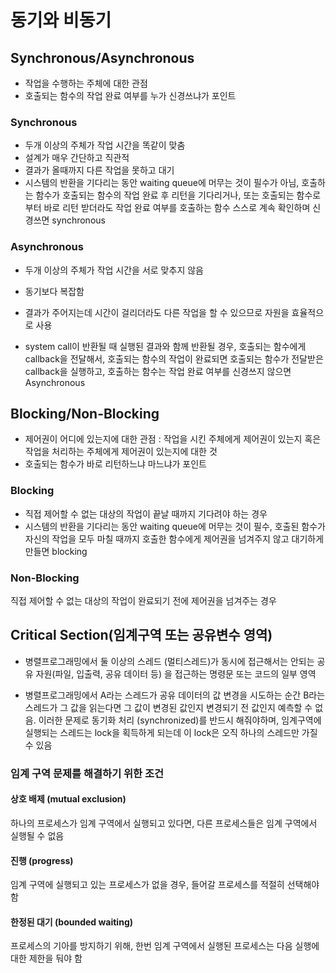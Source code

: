 # 동기와 비동기



## Synchronous/Asynchronous

- 작업을 수행하는 주체에 대한 관점
- 호출되는 함수의 작업 완료 여부를 누가 신경쓰냐가 포인트

### Synchronous

- 두개 이상의 주체가 작업 시간을 똑같이 맞춤
- 설계가 매우 간단하고 직관적
- 결과가 올때까지 다른 작업을 못하고 대기
- 시스템의 반환을 기다리는 동안 waiting queue에 머무는 것이 필수가 아님, 호출하는 함수가 호출되는 함수의 작업 완료 후 리턴을 기다리거나, 또는 호출되는 함수로부터 바로 리턴 받더라도 작업 완료 여부를 호출하는 함수 스스로 계속 확인하며 신경쓰면 synchronous

### Asynchronous

- 두개 이상의 주체가 작업 시간을 서로 맞추지 않음

- 동기보다 복잡함

- 결과가 주어지는데 시간이 걸리더라도 다른 작업을 할 수 있으므로 자원을 효율적으로 사용

- system call이 반환될 때 실행된 결과와 함께 반환될 경우, 호출되는 함수에게 callback을 전달해서, 호출되는 함수의 작업이 완료되면 호출되는 함수가 전달받은 callback을 실행하고, 호출하는 함수는 작업 완료 여부를 신경쓰지 않으면 Asynchronous

  

## Blocking/Non-Blocking

- 제어권이 어디에 있는지에 대한 관점 : 작업을 시킨 주체에게 제어권이 있는지 혹은 작업을 처리하는 주체에게 제어권이 있는지에 대한 것
- 호출되는 함수가 바로 리턴하느냐 마느냐가 포인트

### Blocking

- 직접 제어할 수 없는 대상의 작업이 끝날 때까지 기다려야 하는 경우
- 시스템의 반환을 기다리는 동안 waiting queue에 머무는 것이 필수, 호출된 함수가 자신의 작업을 모두 마칠 때까지 호출한 함수에게 제어권을 넘겨주지 않고 대기하게 만들면 blocking

### Non-Blocking

직접 제어할 수 없는 대상의 작업이 완료되기 전에 제어권을 넘겨주는 경우



## Critical Section(임계구역 또는 공유변수 영역)

- 병렬프로그래밍에서 둘 이상의 스레드 (멀티스레드)가 동시에 접근해서는 안되는 공유 자원(파일, 입출력, 공유 데이터 등) 을 접근하는 명령문 또는 코드의 일부 영역

- 병렬프로그래밍에서 A라는 스레드가 공유 데이터의 값 변경을 시도하는 순간 B라는 스레드가 그 값을 읽는다면 그 값이 변경된 값인지 변경되기 전 값인지 예측할 수 없음. 이러한 문제로 동기화 처리 (synchronized)를 반드시 해줘야하며, 임계구역에 실행되는 스레드는 lock을 획득하게 되는데 이 lock은 오직 하나의 스레드만 가질 수 있음

  

### 임계 구역 문제를 해결하기 위한 조건

#### 상호 배제 (mutual exclusion)

하나의 프로세스가 임계 구역에서 실행되고 있다면, 다른 프로세스들은 임계 구역에서 실행될 수 없음

#### 진행 (progress)

임계 구역에 실행되고 있는 프로세스가 없을 경우, 들어갈 프로세스를 적절히 선택해야 함

#### 한정된 대기 (bounded waiting)

프로세스의 기아를 방지하기 위해, 한번 임계 구역에서 실행된 프로세스는 다음 실행에 대한 제한을 둬야 함